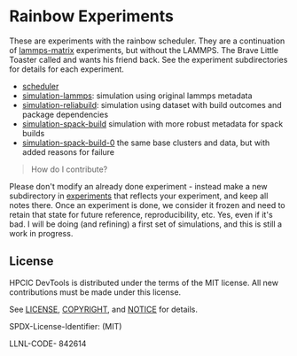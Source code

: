 # Rainbow Experiments

These are experiments with the rainbow scheduler. They are a continuation of [lammps-matrix](https://github.com/rse-ops/lammps-matrix/tree/main/experiment) experiments, but without the LAMMPS. The Brave Little Toaster called and wants his friend back. See the experiment subdirectories for details for each experiment.

 - [scheduler](experiments/scheduler)
 - [simulation-lammps](experiments/simulation-lammps): simulation using original lammps metadata
 - [simulation-reliabuild](experiments/simulation-reliabuild): simulation using dataset with build outcomes and package dependencies
 - [simulation-spack-build](experiments/simulation-spack-build) simulation with more robust metadata for spack builds
 - [simulation-spack-build-0](experiments/simulation-spack-build-0) the same base clusters and data, but with added reasons for failure

> How do I contribute?

Please don't modify an already done experiment - instead make a new subdirectory in [experiments](experiments) that reflects
your experiment, and keep all notes there. Once an experiment is done, we consider it frozen and need to retain that state for future reference, reproducibility, etc. Yes, even if it's bad. I will be doing (and refining) a first set of simulations, and this is still a work in progress.

## License

HPCIC DevTools is distributed under the terms of the MIT license.
All new contributions must be made under this license.

See [LICENSE](https://github.com/converged-computing/cloud-select/blob/main/LICENSE),
[COPYRIGHT](https://github.com/converged-computing/cloud-select/blob/main/COPYRIGHT), and
[NOTICE](https://github.com/converged-computing/cloud-select/blob/main/NOTICE) for details.

SPDX-License-Identifier: (MIT)

LLNL-CODE- 842614
